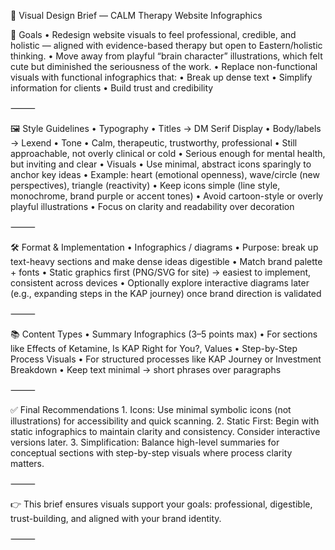 🎨 Visual Design Brief — CALM Therapy Website Infographics

🎯 Goals
• Redesign website visuals to feel professional, credible, and holistic — aligned with evidence-based therapy but open to Eastern/holistic thinking.
• Move away from playful “brain character” illustrations, which felt cute but diminished the seriousness of the work.
• Replace non-functional visuals with functional infographics that:
• Break up dense text
• Simplify information for clients
• Build trust and credibility

⸻

🖼️ Style Guidelines
• Typography
• Titles → DM Serif Display
• Body/labels → Lexend
• Tone
• Calm, therapeutic, trustworthy, professional
• Still approachable, not overly clinical or cold
• Serious enough for mental health, but inviting and clear
• Visuals
• Use minimal, abstract icons sparingly to anchor key ideas
• Example: heart (emotional openness), wave/circle (new perspectives), triangle (reactivity)
• Keep icons simple (line style, monochrome, brand purple or accent tones)
• Avoid cartoon-style or overly playful illustrations
• Focus on clarity and readability over decoration

⸻

🛠️ Format & Implementation
• Infographics / diagrams
• Purpose: break up text-heavy sections and make dense ideas digestible
• Match brand palette + fonts
• Static graphics first (PNG/SVG for site) → easiest to implement, consistent across devices
• Optionally explore interactive diagrams later (e.g., expanding steps in the KAP journey) once brand direction is validated

⸻

📚 Content Types
• Summary Infographics (3–5 points max)
• For sections like Effects of Ketamine, Is KAP Right for You?, Values
• Step-by-Step Process Visuals
• For structured processes like KAP Journey or Investment Breakdown
• Keep text minimal → short phrases over paragraphs

⸻

✅ Final Recommendations 1. Icons: Use minimal symbolic icons (not illustrations) for accessibility and quick scanning. 2. Static First: Begin with static infographics to maintain clarity and consistency. Consider interactive versions later. 3. Simplification: Balance high-level summaries for conceptual sections with step-by-step visuals where process clarity matters.

⸻

👉 This brief ensures visuals support your goals: professional, digestible, trust-building, and aligned with your brand identity.

⸻
